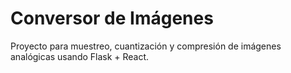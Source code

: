 # Conversor de Imágenes

Proyecto para muestreo, cuantización y compresión de imágenes analógicas usando Flask + React.
